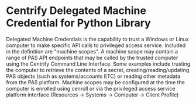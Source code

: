 # Centrify Delegated Machine Credential for Python Library

Delegated Machine Credentials is the capability to trust a Windows or Linux computer to make specific API calls to privileged access service. Included in the definition are "machine scopes".  A machine scope may contain a range of PAS API endpoints that may be called by the trusted computer using the Centrify Command Line Interface. Some examples include trusting the computer to retrieve the contents of a secret, creating/reading/updating PAS objects (such as systems/accounts ETC) or reading other metadata from the PAS platform. Machine scopes may be configured at the time the computer is enrolled using cenroll or via the privileged access service platform interface (Resources → Systems → Computer → Client Profile)